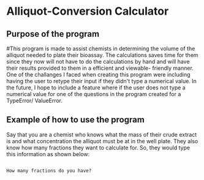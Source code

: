 # **Alliquot-Conversion Calculator**

## **Purpose of the program**

#This program is made to assist chemists in determining the volume of the alliquot needed to plate their bioassay. The calculations saves time for them since they now will not have to do the calculations by hand and will have their results provided to them in a efficient and viewable- friendly manner. One of the challanges I faced when creating this program were including having the user to retype their input if they didn't type a numerical value. In the future, I hope to include a feature where if the user does not type a numerical value for one of the questions in the program created for a TypeError/ ValueError.

## **Example of how to use the program**

Say that you are a chemist who knows what the mass of their crude extract is and what concentration the alliquot must be at in the well plate. They also know how many fractions they want to calculate for. So, they would type this information as shown below:

```-------------- Alliquot Calculator --------------
    
How many fractions do you have? 

